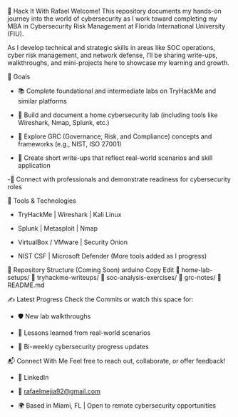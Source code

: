 🔐 Hack It With Rafael
Welcome! This repository documents my hands-on journey into the world of cybersecurity as I work toward completing my MBA in Cybersecurity Risk Management at Florida International University (FIU).

As I develop technical and strategic skills in areas like SOC operations, cyber risk management, and network defense, I’ll be sharing write-ups, walkthroughs, and mini-projects here to showcase my learning and growth.

🧭 Goals
- 📚 Complete foundational and intermediate labs on TryHackMe and similar platforms

- 🧪 Build and document a home cybersecurity lab (including tools like Wireshark, Nmap, Splunk, etc.)

- 🔐 Explore GRC (Governance, Risk, and Compliance) concepts and frameworks (e.g., NIST, ISO 27001)

- 📄 Create short write-ups that reflect real-world scenarios and skill application

 -🤝 Connect with professionals and demonstrate readiness for cybersecurity roles

🧰 Tools & Technologies
- TryHackMe | Wireshark | Kali Linux

- Splunk | Metasploit | Nmap

- VirtualBox / VMware | Security Onion

- NIST CSF | Microsoft Defender
(More tools added as I progress)

📂 Repository Structure (Coming Soon)
arduino
Copy
Edit
📁 home-lab-setups/
📁 tryhackme-writeups/
📁 soc-analysis-exercises/
📁 grc-notes/
📄 README.md

✍️ Latest Progress
Check the Commits or watch this space for:
- 🛡️ New lab walkthroughs

- 🧠 Lessons learned from real-world scenarios

- 🔄 Bi-weekly cybersecurity progress updates

📬 Connect With Me
Feel free to reach out, collaborate, or offer feedback!
- 🔗 LinkedIn

- 📧 rafaelmejia92@gmail.com

- 🌍 Based in Miami, FL | Open to remote cybersecurity opportunities
